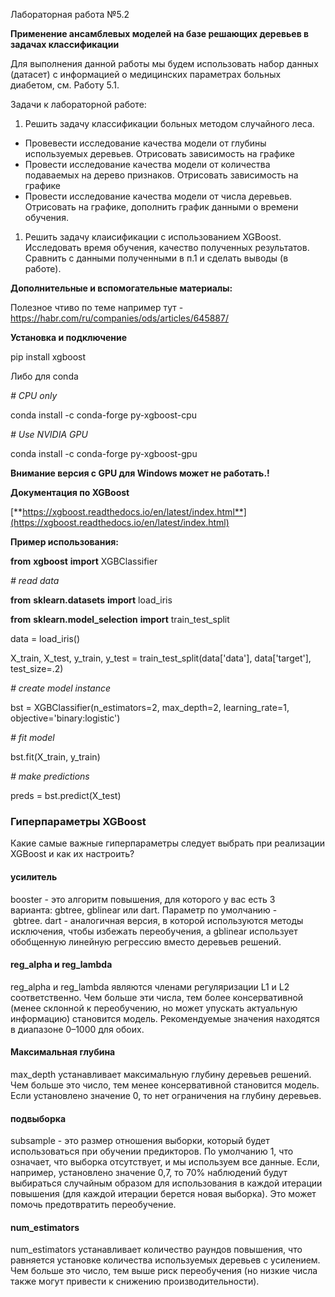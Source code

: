 ﻿Лабораторная работа №5.2

**Применение ансамблевых моделей на базе решающих деревьев в задачах классификации**

Для выполнения данной работы мы будем использовать набор данных (датасет) с информацией о медицинских параметрах больных диабетом, см. Работу 5.1. 

Задачи к лабораторной работе:

1. Решить задачу классификации  больных методом случайного леса.
- Провевести исследование качества модели от глубины используемых деревьев. Отрисовать зависимость на графике
- Провести исследование качества модели от количества подаваемых на дерево признаков. Отрисовать зависимость на графике
- Провести исследование качества модели от числа деревьев. Отрисовать на графике, дополнить  график данными  о времени обучения.
1. Решить задачу клаисификации с использованием XGBoost. Исследовать время обучения, качество полученных результатов. Сравнить с данными полученными в п.1 и сделать выводы (в работе).


**Дополнительные и вспомогательные материалы:**

Полезное чтиво по теме например тут - <https://habr.com/ru/companies/ods/articles/645887/>


**Установка и подключение**

pip install xgboost

Либо для conda

*# CPU only*

conda install -c conda-forge py-xgboost-cpu

*# Use NVIDIA GPU*

conda install -c conda-forge py-xgboost-gpu

**Внимание версия с GPU для Windows может не работать.!**

**Документация по XGBoost**

[**https://xgboost.readthedocs.io/en/latest/index.html**](https://xgboost.readthedocs.io/en/latest/index.html)

**Пример использования:**

**from** **xgboost** **import** XGBClassifier

*# read data*

**from** **sklearn.datasets** **import** load\_iris

**from** **sklearn.model\_selection** **import** train\_test\_split

data = load\_iris()

X\_train, X\_test, y\_train, y\_test = train\_test\_split(data['data'], data['target'], test\_size=.2)

*# create model instance*

bst = XGBClassifier(n\_estimators=2, max\_depth=2, learning\_rate=1, objective='binary:logistic')

*# fit model*

bst.fit(X\_train, y\_train)

*# make predictions*

preds = bst.predict(X\_test)


### **Гиперпараметры XGBoost**
Какие самые важные гиперпараметры следует выбрать при реализации XGBoost и как их настроить?
#### **усилитель**
booster - это алгоритм повышения, для которого у вас есть 3 варианта: gbtree, gblinear или dart. Параметр по умолчанию - gbtree. dart - аналогичная версия, в которой используются методы исключения, чтобы избежать переобучения, а gblinear использует обобщенную линейную регрессию вместо деревьев решений.
#### **reg\_alpha и reg\_lambda**
reg\_alpha и reg\_lambda являются членами регуляризации L1 и L2 соответственно. Чем больше эти числа, тем более консервативной (менее склонной к переобучению, но может упускать актуальную информацию) становится модель. Рекомендуемые значения находятся в диапазоне 0–1000 для обоих.
#### **Максимальная глубина**
max\_depth устанавливает максимальную глубину деревьев решений. Чем больше это число, тем менее консервативной становится модель. Если установлено значение 0, то нет ограничения на глубину деревьев.
#### **подвыборка**
subsample - это размер отношения выборки, который будет использоваться при обучении предикторов. По умолчанию 1, что означает, что выборка отсутствует, и мы используем все данные. Если, например, установлено значение 0,7, то 70% наблюдений будут выбираться случайным образом для использования в каждой итерации повышения (для каждой итерации берется новая выборка). Это может помочь предотвратить переобучение.
#### **num\_estimators**
num\_estimators устанавливает количество раундов повышения, что равняется установке количества используемых деревьев с усилением. Чем больше это число, тем выше риск переобучения (но низкие числа также могут привести к снижению производительности).

